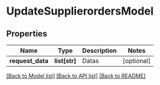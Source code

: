 # UpdateSupplierordersModel

## Properties
Name | Type | Description | Notes
------------ | ------------- | ------------- | -------------
**request_data** | **list[str]** | Datas | [optional] 

[[Back to Model list]](../README.md#documentation-for-models) [[Back to API list]](../README.md#documentation-for-api-endpoints) [[Back to README]](../README.md)

